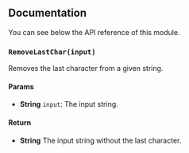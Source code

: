## Documentation

You can see below the API reference of this module.

### `RemoveLastChar(input)`
Removes the last character from a given string.

#### Params
- **String** `input`: The input string.

#### Return
- **String** The input string without the last character.

